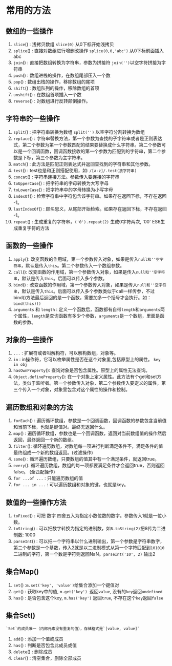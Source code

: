 # 常用的方法


## 数组的一些操作

1. `slice`() : 浅拷贝数组 `slice(0)` 从0下标开始浅拷贝
2. `splice`() : 直接对数组进行增删改操作 `splice(0,0,'abc')` 从0下标前面插入abc 
3. `join`() : 直接把数组转换为字符串，参数为拼接符 `join('')`以空字符拼接为字符串
4. `push`() : 数组进栈的操作，在数组尾部压入一个数
5. `pop`() : 数组出栈的操作，移除数组的尾项
6.  `shift`() : 数组队列的操作，移除数组的首项
7.  `unshift`() : 在数组首项插入一个数
8.  `reverse`() : 对数组进行反转颠倒操作。
    



## 字符串的一些操作
1. `split`() : 把字符串转换为数组 `split('')` 以空字符分割转换为数组
2. `replace`() : 字符串替换方法，第一个参数为查找的子字符串或者是正则表达式，第二个参数为第一个参数匹配的结果要替换成什么字符串。第二个参数可以是一个回调函数，回调函数接收的第一个参数为匹配到的字符串，第二个参数是下标，第三个参数为主字符串。
3. `match`() : 此方法是匹配正则表达式并返回查找到的字符串和其他参数。
4. `test`() : test也是和正则搭配使用，如: `/[a-z]/.test(放字符串)`
5.  `concat`()  : 字符串连接方法。参数传入要连接的字符串
6.  `toUpperCase`() : 把字符串的字母转换为大写字母
7.  `toLowerCase`() : 把字符串中的字母转换为小写字母
8.  `indexOf`() : 检索字符串中字符包含该字符串。如果存在返回下标，不存在返回 -1。
9.  `lastIndexOf`() :  顾名思义，从尾部开始检索。如果存在返回下标，不存在返回 -1。
10. `repeat`() : 生成重复的字符串，`('0').repeat(2)` 生成0字符两次, '00' ES6生成重复字符的方法




## 函数的一些操作
1. `apply`(): 改变函数的作用域，第一个参数传入对象，如果是传入`null和''空字符串`，默认是传入`this`。第二个参数传入一个数组参数。
2. `call`(): 改变函数的作用域，第一个参数传入对象，如果是传入`null和''空字符串`，默认是传入`this`。后面可以传入多个参数。
3. `bind`() :  改变函数的作用域，第一个参数传入对象，如果是传入`null和''空字符串`，默认是传入`this`。后面可以传入多个参数类似于call一样传参，不过bind()方法最后返回的是一个函数，需要加多一个括号才会执行。如：`bind(this)()`
4. `arguments` 和 `length` : 定义一个函数后，函数都有自带`length`和`arguments`两个属性，`length`是查询函数有多少个参数，`arguments`是一个数组，里面是函数的参数。




## 对象的一些操作

1. `...` : 扩展符或者叫解构符，可以解构数组，对象等。
2. `in` : in操作符，它可以枚举属性是否在这个对象里,包括原型上的属性。 `key in obj`
3. `hasOwnProperty`(): 查询对象是否包含属性。原型上的属性无法查询。
4. `Object.defineProperty`(): 在一个对象上定义属性。此方法有个get和set方法，类似于监听者。第一个参数传入对象，第二个参数传入要定义的属性，第三个传入一个对象，对象里包含对这个属性的操作和控制。
   

## 遍历数组和对象的方法

1. `forEach`() : 遍历循环数组，参数是一个回调函数，回调函数的参数包含当前值和当前下标，也就是键值对。最终无返回什么。
2. `map`() : 遍历循环数组，参数也是一个回调函数，返回对当前数组值的操作然后返回，最终返回一个新的数组。
3. `filter`(): 循环遍历数组，对数组每一项进行判断满足条件不，满足条件的值最终组成一个新的数组返回。(过滤操作)
4. `some`() : 循环遍历数组，只要数组的值其中有一个满足条件，就返回true。 
5. `every`(): 循环遍历数组，数组的每一项都要满足条件才会返回true，否则返回false。 (全匹配操作)
6. `for ...of ...` : 只能遍历数组的值
7. `for ... in ...` :  可以遍历数组和对象的键，也就是key。
   

## 数值的一些操作方法

1. `toFixed`() : 可把 数字 四舍五入为指定小数位数的数字。参数传入1就是一位小数。
2. `toString`() : 可以把数字转换为指定的进制数，如`8.toString(2)`把8传为二进制数: 1000
3. `parseInt`() : 可以把一个字符串以什么进制输出，第一个参数是字符串数字，第二个参数是一个基数，传入2就是以二进制模式从第一个字符匹配到`101010`二进制的字符，第一个数是字符则返回NaN。`parseInt('10', 2)` 输出2

## 集合Map()

1. `set`() :` m.set('key', 'value') `给集合添加一个键值对
2. `get`() : 获取key中的值, `m.get('key') `返回`value`, 没有的`key`返回`undefined` 
3. `has`() : 是否包含这个key, `m.has('key')` 返回`true`, 不存在这个`key`返回`false`

## 集合Set()

    `Set`的成员唯一（内部元素没有重复的值），存储格式是`[value, value]`

1. `add`() : 添加一个值或成员
2. `has`() : 判断是否包含此成员或值
3. `delete`() : 删除成员
4. `clear`() : 清空集合，删除全部成员